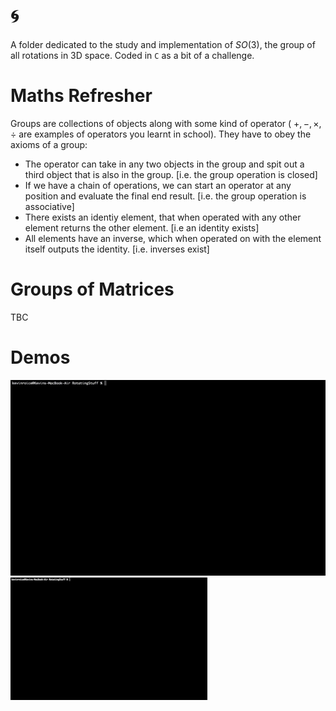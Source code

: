 # 🌀
A folder dedicated to the study and implementation of $SO(3)$, the group of all rotations in 3D space. Coded in `C` as a bit of a challenge.

# Maths Refresher
Groups are collections of objects along with some kind of operator ( $+, -, \times, \div$ are examples of operators you learnt in school). They have to obey the axioms of a group:

* The operator can take in any two objects in the group and spit out a third object that is also in the group. [i.e. the group operation is closed]
* If we have a chain of operations, we can start an operator at any position and evaluate the final end result. [i.e. the group operation is associative]
* There exists an identiy element, that when operated with any other element returns the other element. [i.e an identity exists]
* All elements have an inverse, which when operated on with the element itself outputs the identity. [i.e. inverses exist]

# Groups of Matrices
TBC

# Demos
![Rotating Plane Demo gif](./images/plane.gif)
![Rotating Cube Demo gif](./images/cube.gif)
